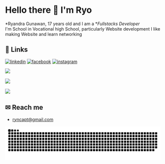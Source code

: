 # Hello there 👋 I'm Ryo 

*Ryandra Gunawan, 17 years old and I am a **Fullstacks Developer*<br>
I'm School in Vocational high School, particularly Website development
I like making Website and learn networking


## 🔗 Links
[![linkedin](https://img.shields.io/badge/linkedin-0A66C2?style=for-the-badge&logo=linkedin&logoColor=white)](https://www.linkedin.com/)
[![facebook](https://img.shields.io/badge/facebook-1DA1F2?style=for-the-badge&logo=facebook&logoColor=white)](https://facebook.com/)
[![instagram](https://img.shields.io/badge/instagram-F1B04C?style=for-the-badge&logo=instagram&logoColor=white)](https://www.instagram.com/ryandra.js/)



[![](https://skillicons.dev/icons?i=html,css,js,php,py,dart,windows,react,nodejs,expressjs,astro,laravel,flutter,bootstrap,figma&perline=8)](https://skillicons.dev)

![](https://komarev.com/ghpvc/?username=RyoLan&label=Profile%20views&color=0e75b6&style=flat)

![](https://github-readme-stats.vercel.app/api/top-langs/?username=RyoLan&layout=donut&theme=holi)

## ✉ Reach me
- [ryncapt@gmail.com](mailto:ryncapt@gmail.com)

<picture>
  <source
    media="(prefers-color-scheme: dark)"
    srcset="https://raw.githubusercontent.com/platane/snk/output/github-contribution-grid-snake-dark.svg"
  />
  <source
    media="(prefers-color-scheme: light)"
    srcset="https://raw.githubusercontent.com/platane/snk/output/github-contribution-grid-snake.svg"
  />
  <img
    alt="github contribution grid snake animation"
    src="https://raw.githubusercontent.com/platane/snk/output/github-contribution-grid-snake.svg"
  />
</picture>
